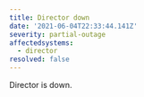 ```yaml
---
title: Director down
date: '2021-06-04T22:33:44.141Z'
severity: partial-outage
affectedsystems:
  - director
resolved: false
---
```

Director is down.

<!--- language code: en -->
